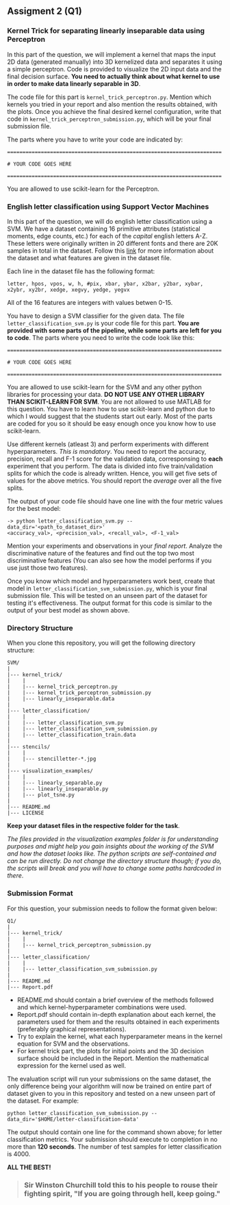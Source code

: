## Assigment 2 (Q1)

### Kernel Trick for separating linearly inseparable data using Perceptron

In this part of the question, we will implement a kernel that maps the input 2D data (generated manually)
into 3D kernelized data and separates it using a simple perceptron. Code is provided to visualize the 2D
input data and the final decision surface.
__You need to actually think about what kernel to use in order to make data linearly separable in 3D__.

The code file for this part is `kernel_trick_perceptron.py`. Mention which kernels you tried in your report
and also mention the results obtained, with the plots. Once you achieve the final desired kernel configuration,
write that code in `kernel_trick_perceptron_submission.py`, which will be your final submission file.

The parts where you have to write your code are indicated by:

```
======================================================================

# YOUR CODE GOES HERE

======================================================================
```

You are allowed to use scikit-learn for the Perceptron.


### English letter classification using Support Vector Machines

In this part of the question, we will do english letter classification using a SVM.
We have a dataset containing 16 primitive attributes (statistical moments, edge counts, etc.)
for each of the _capital_ english letters A-Z. These letters were originally written in 20
different fonts and there are 20K samples in total in the dataset.
Follow this [link](https://archive.ics.uci.edu/ml/datasets/letter+recognition) for more information
about the dataset and what features are given in the dataset file.

Each line in the dataset file has the following format:
```
letter, hpos, vpos, w, h, #pix, xbar, ybar, x2bar, y2bar, xybar, x2ybr, xy2br, xedge, xegvy, yedge, yegvx
```
All of the 16 features are integers with values betwen 0-15.

You have to design a SVM classifier for the given data. The file `letter_classification_svm.py` is your code
file for this part. __You are provided with some parts of the pipeline, while some parts are left for you to
code__. The parts where you need to write the code look like this:

```
======================================================================

# YOUR CODE GOES HERE

======================================================================
```

You are allowed to use scikit-learn for the SVM and any other python libraries for processing your data.
__DO NOT USE ANY OTHER LIBRARY THAN SCIKIT-LEARN FOR SVM__. You are not allowed to use MATLAB for this
question. You have to learn how to use scikit-learn and python due to which I would suggest that the students
start out early. Most of the parts are coded for you so it should be easy enough once you know how to use
scikit-learn.

Use different kernels (atleast 3) and perform experiments with different hyperparameters. _This is mandatory_.
You need to report the accuracy, precision, recall and F-1 score for the validation data, corresponsing to __each__
experiment that you perform. The data is divided into five train/validation splits for which the code is already written.
Hence, you will get five sets of values for the above metrics. You should report the _average_ over all the five splits.

The output of your code file should have one line with the four metric values for the best model:
```
-> python letter_classification_svm.py --data_dir='<path_to_dataset_dir>'
<accuracy_val>, <precision_val>, <recall_val>, <F-1_val>
```
Mention your experiments and observations in your _final report_. Analyze the discriminative nature of the features and
find out the top two most discriminative features (You can also see how the model performs if you use just those two
features).

Once you know which model and hyperparameters work best, create that model in `letter_classification_svm_submission.py`,
which is your final submission file. This will be tested on an unseen part of the dataset for testing it's effectiveness.
The output format for this code is similar to the output of your best model as shown above.

### Directory Structure

When you clone this repository, you will get the following directory structure:

```
SVM/
|
|--- kernel_trick/
|    |
|    |--- kernel_trick_perceptron.py
|    |--- kernel_trick_perceptron_submission.py
|    |--- linearly_inseparable.data
|
|--- letter_classification/
|    |
|    |--- letter_classification_svm.py
|    |--- letter_classification_svm_submission.py
|    |--- letter_classification_train.data
|    
|--- stencils/
|    |
|    |--- stencilletter-*.jpg
|    
|--- visualization_examples/
|    |
|    |--- linearly_separable.py
|    |--- linearly_inseparable.py
|    |--- plot_tsne.py
|    
|--- README.md
|--- LICENSE

```

__Keep your dataset files in the respective folder for the task__.

_The files provided in the visualization examples folder is for understanding purposes and might help you gain insights about
the working of the SVM and how the dataset looks like. The python scripts are self-contained and can be run directly. Do not
change the directory structure though; if you do, the scripts will break and you will have to change some paths hardcoded in
there_.

### Submission Format

For this question, your submission needs to follow the format given below:

```
Q1/
|
|--- kernel_trick/
|    |
|    |--- kernel_trick_perceptron_submission.py
|
|--- letter_classification/
|    |
|    |--- letter_classification_svm_submission.py
|    
|--- README.md
|--- Report.pdf

```

* README.md should contain a brief overview of the methods followed and which kernel-hyperparameter combinations were used.
* Report.pdf should contain in-depth explanation about each kernel, the parameters used for them and the results obtained in each experiments (preferably graphical representations).
* Try to explain the kernel, what each hyperparameter means in the kernel equation for SVM and the observations.
* For kernel trick part, the plots for initial points and the 3D decision surface should be included in the Report. Mention the mathematical expression for the kernel used as well.

The evaluation script will run your submissions on the same dataset, the only difference being your algorithm will now be trained on entire part of dataset given to you in this repository and tested on a new unseen part of the dataset.
For example:

```
python letter_classification_svm_submission.py --data_dir='$HOME/letter-classification-data'
```

The output should contain one line for the command shown above; for letter classification metrics.
Your submission should execute to completion in no more than __120 seconds__. The number of test samples for letter classification is 4000.

__ALL THE BEST!__


> ### Sir Winston Churchill told this to his people to rouse their fighting spirit, "If you are going through hell, keep going."
